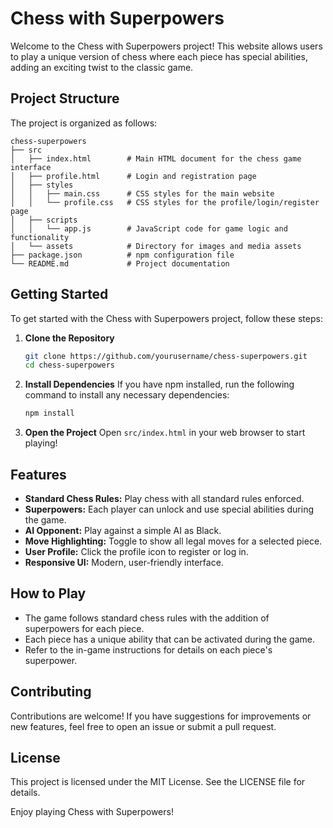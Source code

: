 # Chess with Superpowers

Welcome to the Chess with Superpowers project! This website allows users to play a unique version of chess where each piece has special abilities, adding an exciting twist to the classic game.

## Project Structure

The project is organized as follows:

```
chess-superpowers
├── src
│   ├── index.html        # Main HTML document for the chess game interface
│   ├── profile.html      # Login and registration page
│   ├── styles
│   │   ├── main.css      # CSS styles for the main website
│   │   └── profile.css   # CSS styles for the profile/login/register page
│   ├── scripts
│   │   └── app.js        # JavaScript code for game logic and functionality
│   └── assets            # Directory for images and media assets
├── package.json          # npm configuration file
└── README.md             # Project documentation
```

## Getting Started

To get started with the Chess with Superpowers project, follow these steps:

1. **Clone the Repository**
   ```bash
   git clone https://github.com/yourusername/chess-superpowers.git
   cd chess-superpowers
   ```

2. **Install Dependencies**
   If you have npm installed, run the following command to install any necessary dependencies:
   ```bash
   npm install
   ```

3. **Open the Project**
   Open `src/index.html` in your web browser to start playing!

## Features

- **Standard Chess Rules:** Play chess with all standard rules enforced.
- **Superpowers:** Each player can unlock and use special abilities during the game.
- **AI Opponent:** Play against a simple AI as Black.
- **Move Highlighting:** Toggle to show all legal moves for a selected piece.
- **User Profile:** Click the profile icon to register or log in.
- **Responsive UI:** Modern, user-friendly interface.

## How to Play

- The game follows standard chess rules with the addition of superpowers for each piece.
- Each piece has a unique ability that can be activated during the game.
- Refer to the in-game instructions for details on each piece's superpower.

## Contributing

Contributions are welcome! If you have suggestions for improvements or new features, feel free to open an issue or submit a pull request.

## License

This project is licensed under the MIT License. See the LICENSE file for details.

Enjoy playing Chess with Superpowers!